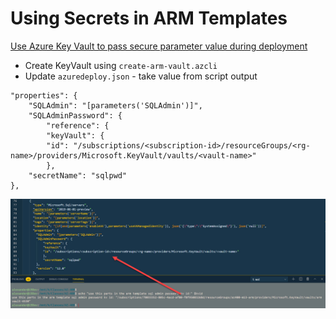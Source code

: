 # Using Secrets in ARM Templates

[Use Azure Key Vault to pass secure parameter value during deployment](https://docs.microsoft.com/en-us/azure/azure-resource-manager/templates/key-vault-parameter?tabs=azure-cli)

- Create KeyVault using `create-arm-vault.azcli`
- Update `azuredeploy.json` - take value from script output

```
"properties": {
    "SQLAdmin": "[parameters('SQLAdmin')]",
    "SQLAdminPassword": {
        "reference": {
        "keyVault": {
        "id": "/subscriptions/<subscription-id>/resourceGroups/<rg-name>/providers/Microsoft.KeyVault/vaults/<vault-name>"
        },
    "secretName": "sqlpwd"
},
```

![kv-ref](_images/kv-reference.jpg)
